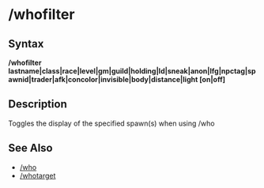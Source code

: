 # /whofilter

## Syntax

**/whofilter lastname\|class\|race\|level\|gm\|guild\|holding\|ld\|sneak\|anon\|lfg\|npctag\|spawnid\|trader\|afk\|concolor\|invisible\|body\|distance\|light [on\|off]**

## Description

Toggles the display of the specified spawn(s) when using /who

## See Also

* [/who](who.md)
* [/whotarget](whotarget.md)

